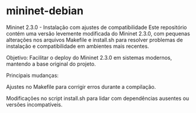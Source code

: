 # mininet-debian

Mininet 2.3.0 - Instalação com ajustes de compatibilidade
Este repositório contém uma versão levemente modificada do Mininet 2.3.0, com pequenas alterações nos arquivos Makefile e install.sh para resolver problemas de instalação e compatibilidade em ambientes mais recentes.

Objetivo: Facilitar o deploy do Mininet 2.3.0 em sistemas modernos, mantendo a base original do projeto.

Principais mudanças:

Ajustes no Makefile para corrigir erros durante a compilação.

Modificações no script install.sh para lidar com dependências ausentes ou versões incompatíveis.
